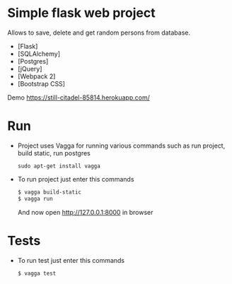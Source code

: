 # Simple flask web project

Allows to save, delete and get random persons from database.

  * [Flask]
  * [SQLAlchemy]
  * [Postgres]
  * [jQuery] 
  * [Webpack 2]
  * [Bootstrap CSS]
  
  Demo https://still-citadel-85814.herokuapp.com/
 

# Run
  - Project uses Vagga for running various commands such as run project, build static, run postgres
  
    ``` sudo apt-get install vagga ```

  - To run project just enter this commands
    ```sh
    $ vagga build-static
    $ vagga run 
    ```
    And now open http://127.0.0.1:8000 in browser
# Tests
 
  - To run test just enter this commands
    ```sh
    $ vagga test
    ```